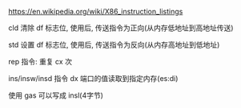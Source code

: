 https://en.wikipedia.org/wiki/X86_instruction_listings



cld 清除 df 标志位, 使用后, 传送指令为正向(从内存低地址到高地址传送)

std 设置 df 标志位, 使用后, 传送指令为反向(从内存高地址到低地址)





rep 指令: 重复 cx 次

ins/insw/insd 指令 dx 端口的值读取到指定内存(es:di)

使用 gas 可以写成 insl(4字节)

